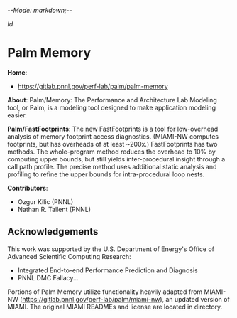 -*-Mode: markdown;-*-

$Id$

Palm Memory
=============================================================================

**Home**:
- https://gitlab.pnnl.gov/perf-lab/palm/palm-memory


**About**: Palm/Memory: The Performance and Architecture Lab Modeling
tool, or Palm, is a modeling tool designed to make application
modeling easier.


**Palm/FastFootprints**: The new FastFootprints is a tool for
low-overhead analysis of memory footprint access diagnostics.
(MIAMI-NW computes footprints, but has overheads of at least ~200x.)
FastFootprints has two methods. The whole-program method reduces the
overhead to 10% by computing upper bounds, but still yields
inter-procedural insight through a call path profile. The precise
method uses additional static analysis and profiling to refine the
upper bounds for intra-procedural loop nests.


**Contributors**:
  - Ozgur Kilic (PNNL)
  - Nathan R. Tallent (PNNL)


Acknowledgements
-----------------------------------------------------------------------------

This work was supported by the U.S. Department of Energy's Office of
Advanced Scientific Computing Research:
- Integrated End-to-end Performance Prediction and Diagnosis
- PNNL DMC Fallacy...

Portions of Palm Memory utilize functionality heavily adapted from MIAMI-NW (https://gitlab.pnnl.gov/perf-lab/palm/miami-nw), an updated version of MIAMI.
The original MIAMI READMEs and license are located in <README> directory.

